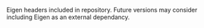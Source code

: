 Eigen headers included in repository. Future versions may consider including Eigen as an external dependancy. 
